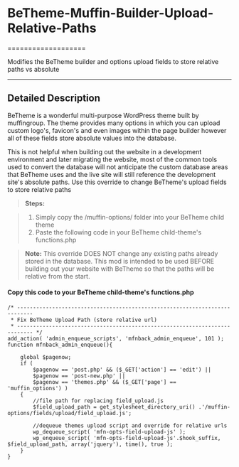 # BeTheme-Muffin-Builder-Upload-Relative-Paths
===================

Modifies the BeTheme builder and options upload fields to store relative paths vs absolute

----------


Detailed Description
-------------

BeTheme is a wonderful multi-purpose WordPress theme built by muffingroup.  The theme provides many options in which you can upload custom logo's, favicon's and even images within the page builder however all of these fields store absolute values into the database.

This is not helpful when building out the website in a development environment and later migrating the website, most of the common tools used to convert the database will not anticipate the custom database areas that BeTheme uses and the live site will still reference the development site's absolute paths.  Use this override to change BeTheme's upload fields to store relative paths

> **Steps:**

> 1. Simply copy the /muffin-options/ folder into your BeTheme child theme
> 2. Paste the following code in your BeTheme child-theme's functions.php

> **Note:** This override DOES NOT change any existing paths already stored in the database.  This mod is intended to be used BEFORE building out your website with BeTheme so that the paths will be relative from the start.

#### <i class="icon-file"></i> Copy this code to your BeTheme child-theme's functions.php

```
/* ---------------------------------------------------------------------------
 * Fix BeTheme Upload Path (store relative url)
 * --------------------------------------------------------------------------- */
add_action( 'admin_enqueue_scripts', 'mfnback_admin_enqueue', 101 );
function mfnback_admin_enqueue(){

    global $pagenow;
    if (
        $pagenow == 'post.php' && ($_GET['action'] == 'edit') ||
        $pagenow == 'post-new.php' ||
        $pagenow == 'themes.php' && ($_GET['page'] == 'muffin_options') )
    {
        //file path for replacing field_upload.js
        $field_upload_path = get_stylesheet_directory_uri() .'/muffin-options/fields/upload/field_upload.js';

        //dequeue themes upload script and override for relative urls
        wp_dequeue_script( 'mfn-opts-field-upload-js' );
	    wp_enqueue_script( 'mfn-opts-field-upload-js'.$hook_suffix, $field_upload_path, array('jquery'), time(), true );
    }
}
```

